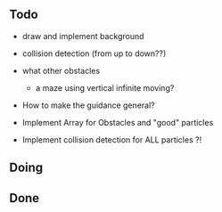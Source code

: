 ## Todo

- draw and implement background
- collision detection (from up to down??)
- what other obstacles

  - a maze using vertical infinite moving?

- How to make the guidance general?

- Implement Array for Obstacles and "good" particles

- Implement collision detection for ALL particles ?!

## Doing

## Done
